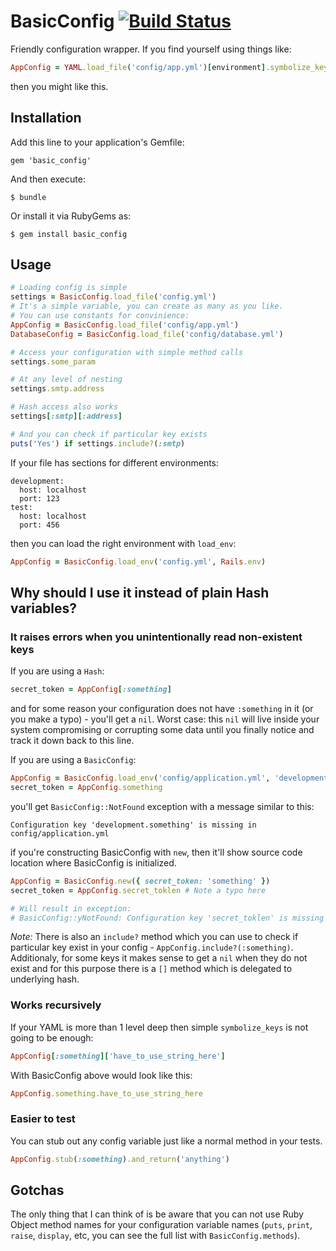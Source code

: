# BasicConfig [![Build Status](https://secure.travis-ci.org/stephan778/basic_config.png)](http://travis-ci.org/stephan778/basic_config)

Friendly configuration wrapper. If you find yourself using things like:

```ruby
AppConfig = YAML.load_file('config/app.yml')[environment].symbolize_keys
```

then you might like this.

## Installation

Add this line to your application's Gemfile:

    gem 'basic_config'

And then execute:

    $ bundle

Or install it via RubyGems as:

    $ gem install basic_config

## Usage

```ruby
# Loading config is simple
settings = BasicConfig.load_file('config.yml')
# It's a simple variable, you can create as many as you like.
# You can use constants for convinience:
AppConfig = BasicConfig.load_file('config/app.yml')
DatabaseConfig = BasicConfig.load_file('config/database.yml')

# Access your configuration with simple method calls
settings.some_param

# At any level of nesting
settings.smtp.address

# Hash access also works
settings[:smtp][:address]

# And you can check if particular key exists
puts('Yes') if settings.include?(:smtp)
```

If your file has sections for different environments:
```
development:
  host: localhost
  port: 123
test:
  host: localhost
  port: 456
```
then you can load the right environment with `load_env`:
```ruby
AppConfig = BasicConfig.load_env('config.yml', Rails.env)
```

## Why should I use it instead of plain Hash variables?

### It raises errors when you unintentionally read non-existent keys

If you are using a `Hash`:
```ruby
secret_token = AppConfig[:something]
```
and for some reason your configuration does not have `:something` in it (or you
make a typo) - you'll get a `nil`. Worst case: this `nil` will live inside your system compromising
or corrupting some data until you finally notice and track it down back to this line.

If you are using a `BasicConfig`:
```ruby
AppConfig = BasicConfig.load_env('config/application.yml', 'development')
secret_token = AppConfig.something
```
you'll get `BasicConfig::NotFound` exception with a message similar to this:
    
    Configuration key 'development.something' is missing in config/application.yml

if you're constructing BasicConfig with `new`, then it'll show source code
location where BasicConfig is initialized.

```ruby
AppConfig = BasicConfig.new({ secret_token: 'something' })
secret_token = AppConfig.secret_toklen # Note a typo here

# Will result in exception:
# BasicConfig::yNotFound: Configuration key 'secret_toklen' is missing in BasicConfig constructed at your_file.rb:5 in `new'
```

*Note:* There is also an `include?` method which you can use to check if
particular key exist in your config - `AppConfig.include?(:something)`.
Additionaly, for some keys it makes sense to get a `nil` when they do not exist and for this
purpose there is a `[]` method which is delegated to underlying hash.

### Works recursively

If your YAML is more than 1 level deep then simple `symbolize_keys` is not going to be enough:
```ruby
AppConfig[:something]['have_to_use_string_here']
```

With BasicConfig above would look like this:
```ruby
AppConfig.something.have_to_use_string_here
```

### Easier to test

You can stub out any config variable just like a normal method in your tests.

```ruby
AppConfig.stub(:something).and_return('anything')
```

## Gotchas

The only thing that I can think of is be aware that you can not use Ruby Object
method names for your configuration variable names (`puts`, `print`, `raise`,
`display`, etc, you can see the full list with `BasicConfig.methods`).
